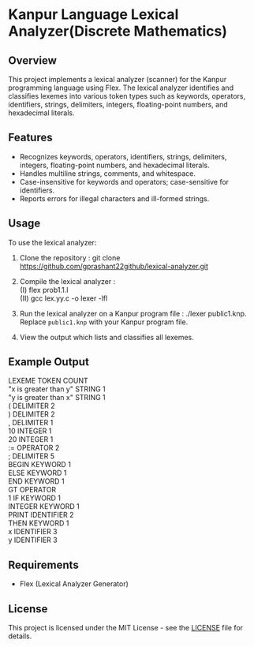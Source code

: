# Kanpur Language Lexical Analyzer(Discrete Mathematics)

## Overview
This project implements a lexical analyzer (scanner) for the Kanpur programming language using Flex. The lexical analyzer identifies and classifies lexemes into various token types such as keywords, operators, identifiers, strings, delimiters, integers, floating-point numbers, and hexadecimal literals.

## Features
- Recognizes keywords, operators, identifiers, strings, delimiters, integers, floating-point numbers, and hexadecimal literals.
- Handles multiline strings, comments, and whitespace.
- Case-insensitive for keywords and operators; case-sensitive for identifiers.
- Reports errors for illegal characters and ill-formed strings.

## Usage
To use the lexical analyzer:
1. Clone the repository :
git clone https://github.com/gprashant22github/lexical-analyzer.git
2. Compile the lexical analyzer : <br>
    (I) flex prob1.1.l <br>
    (II) gcc lex.yy.c -o lexer -lfl

3. Run the lexical analyzer on a Kanpur program file :
./lexer public1.knp.
Replace `public1.knp` with your Kanpur program file.

4. View the output which lists and classifies all lexemes.

## Example Output

LEXEME  TOKEN   COUNT<br>
"x is greater than y"   STRING  1<br>
"y is greater than x"   STRING  1<br>
(       DELIMITER       2<br>
)       DELIMITER       2<br>
,       DELIMITER       1<br>
10      INTEGER 1<br>
20      INTEGER 1<br>
:=      OPERATOR        2<br>
;       DELIMITER       5<br>
BEGIN   KEYWORD 1<br>
ELSE    KEYWORD 1<br>
END     KEYWORD 1<br>
GT      OPERATOR     <br>   1
IF      KEYWORD 1<br>
INTEGER KEYWORD 1<br>
PRINT   IDENTIFIER      2<br>
THEN    KEYWORD 1<br>
x       IDENTIFIER      3<br>
y       IDENTIFIER      3<br>




## Requirements
- Flex (Lexical Analyzer Generator)

## License
This project is licensed under the MIT License - see the [LICENSE](LICENSE) file for details.
